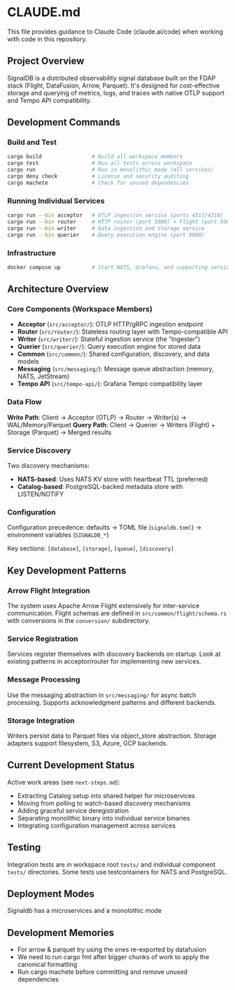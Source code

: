 # CLAUDE.md

This file provides guidance to Claude Code (claude.ai/code) when working with code in this repository.

## Project Overview

SignalDB is a distributed observability signal database built on the FDAP stack (Flight, DataFusion, Arrow, Parquet). It's designed for cost-effective storage and querying of metrics, logs, and traces with native OTLP support and Tempo API compatibility.

## Development Commands

### Build and Test
```bash
cargo build                # Build all workspace members
cargo test                 # Run all tests across workspace
cargo run                  # Run in monolithic mode (all services)
cargo deny check           # License and security auditing
cargo machete              # Check for unused dependencies
```

### Running Individual Services
```bash
cargo run --bin acceptor   # OTLP ingestion service (ports 4317/4318)
cargo run --bin router     # HTTP router (port 3000) + Flight (port 50053)
cargo run --bin writer     # Data ingestion and storage service
cargo run --bin querier    # Query execution engine (port 9000)
```

### Infrastructure
```bash
docker compose up          # Start NATS, Grafana, and supporting services
```

## Architecture Overview

### Core Components (Workspace Members)

- **Acceptor** (`src/acceptor/`): OTLP HTTP/gRPC ingestion endpoint
- **Router** (`src/router/`): Stateless routing layer with Tempo-compatible API
- **Writer** (`src/writer/`): Stateful ingestion service (the "Ingester")
- **Querier** (`src/querier/`): Query execution engine for stored data
- **Common** (`src/common/`): Shared configuration, discovery, and data models
- **Messaging** (`src/messaging/`): Message queue abstraction (memory, NATS, JetStream)
- **Tempo API** (`src/tempo-api/`): Grafana Tempo compatibility layer

### Data Flow

**Write Path**: Client → Acceptor (OTLP) → Router → Writer(s) → WAL/Memory/Parquet
**Query Path**: Client → Querier → Writers (Flight) + Storage (Parquet) → Merged results

### Service Discovery

Two discovery mechanisms:
- **NATS-based**: Uses NATS KV store with heartbeat TTL (preferred)
- **Catalog-based**: PostgreSQL-backed metadata store with LISTEN/NOTIFY

### Configuration

Configuration precedence: defaults → TOML file (`signaldb.toml`) → environment variables (`SIGNALDB_*`)

Key sections: `[database]`, `[storage]`, `[queue]`, `[discovery]`

## Key Development Patterns

### Arrow Flight Integration

The system uses Apache Arrow Flight extensively for inter-service communication. Flight schemas are defined in `src/common/flight/schema.rs` with conversions in the `conversion/` subdirectory.

### Service Registration

Services register themselves with discovery backends on startup. Look at existing patterns in acceptor/router for implementing new services.

### Message Processing

Use the messaging abstraction in `src/messaging/` for async batch processing. Supports acknowledgment patterns and different backends.

### Storage Integration

Writers persist data to Parquet files via object_store abstraction. Storage adapters support filesystem, S3, Azure, GCP backends.

## Current Development Status

Active work areas (see `next-steps.md`):
- Extracting Catalog setup into shared helper for microservices
- Moving from polling to watch-based discovery mechanisms  
- Adding graceful service deregistration
- Separating monolithic binary into individual service binaries
- Integrating configuration management across services

## Testing

Integration tests are in workspace root `tests/` and individual component `tests/` directories. Some tests use testcontainers for NATS and PostgreSQL.

## Deployment Modes

Signaldb has a microservices and a monolothic mode

## Development Memories
- For arrow & parquet try using the ones re-exported by datafusion
- We need to run cargo fmt after bigger chunks of work to apply the canonical formatting
- Run cargo machete before committing and remove unused dependencies